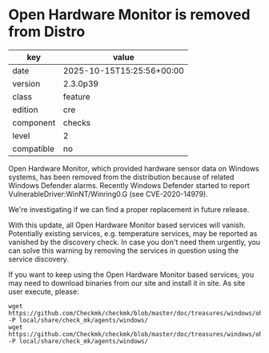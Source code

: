 [//]: # (werk v2)
# Open Hardware Monitor is removed from Distro

key        | value
---------- | ---
date       | 2025-10-15T15:25:56+00:00
version    | 2.3.0p39
class      | feature
edition    | cre
component  | checks
level      | 2
compatible | no

Open Hardware Monitor, which provided hardware sensor data on Windows systems, has been removed from the distribution because of related Windows Defender alarms. Recently Windows Defender started to report VulnerableDriver:WinNT/Winring0.G (see CVE-2020-14979).

We're investigating if we can find a proper replacement in future release.

With this update, all Open Hardware Monitor based services will vanish. Potentially existing services, e.g. temperature services, may be reported as vanished by the discovery check. In case you don't need them urgently, you can solve this warning by removing the services in question using the service discovery.

If you want to keep using the Open Hardware Monitor based services, you may need to download binaries from our site and install it in site. As site user execute, please:
```
wget https://github.com/Checkmk/checkmk/blob/master/doc/treasures/windows/ohm/OpenHardwareMonitorCLI.exe -P local/share/check_mk/agents/windows/
wget https://github.com/Checkmk/checkmk/blob/master/doc/treasures/windows/ohm/OpenHardwareMonitorLib.dll -P local/share/check_mk/agents/windows/
```
